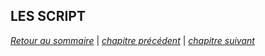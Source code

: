 ## LES SCRIPT 
*[Retour au sommaire](./README.md)* | *[chapitre précédent](https://github.com/lancelot260/linux/blob/main/boucles.md)* | *[chapitre suivant](https://github.com/lancelot260/linux/blob/main/variablet%3F.md)*
